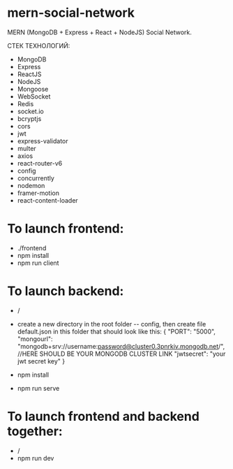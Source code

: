# mern-social-network

MERN (MongoDB + Express + React + NodeJS) Social Network.

СТЕК ТЕХНОЛОГИЙ:

- MongoDB
- Express
- ReactJS
- NodeJS
- Mongoose
- WebSocket
- Redis
- socket.io
- bcryptjs
- cors
- jwt
- express-validator
- multer
- axios
- react-router-v6
- config
- concurrently
- nodemon
- framer-motion
- react-content-loader

# To launch frontend:

- ./frontend
- npm install
- npm run client

# To launch backend:

- /
- create a new directory in the root folder -- config, then create file default.json in this folder that should look like this:
  {
  "PORT": "5000",
  "mongourl": "mongodb+srv://username:password@cluster0.3pnrkiv.mongodb.net/", //HERE SHOULD BE YOUR MONGODB CLUSTER LINK
  "jwtsecret": "your jwt secret key"
  }

- npm install
- npm run serve

# To launch frontend and backend together:

- /
- npm run dev
